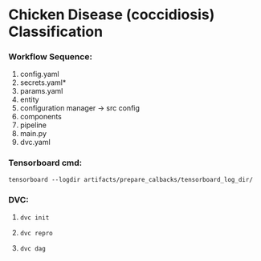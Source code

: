 # Chicken Disease (coccidiosis) Classification

### Workflow Sequence:

1. config.yaml
2. secrets.yaml*
3. params.yaml
4. entity
5. configuration manager -> src config
6. components
7. pipeline
8. main.py
9. dvc.yaml

### Tensorboard cmd:

```
tensorboard --logdir artifacts/prepare_calbacks/tensorboard_log_dir/
```

### DVC:

1. ```
   dvc init
   ```
2. ```
   dvc repro
   ```
3. ```
   dvc dag
   ```
